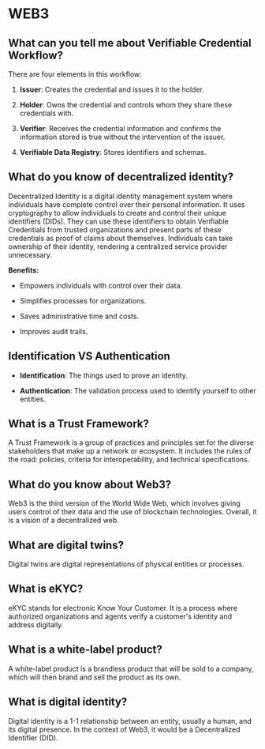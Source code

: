 # WEB3

## What can you tell me about Verifiable Credential Workflow?

There are four elements in this workflow:

1. **Issuer**: Creates the credential and issues it to the holder.

2. **Holder**: Owns the credential and controls whom they share these credentials with.

3. **Verifier**: Receives the credential information and confirms the information stored is true without the intervention of the issuer.

4. **Verifiable Data Registry**: Stores identifiers and schemas.

## What do you know of decentralized identity?

Decentralized Identity is a digital identity management system where individuals have complete control over their personal information. It uses cryptography to allow individuals to create and control their unique identifiers (DIDs). They can use these identifiers to obtain Verifiable Credentials from trusted organizations and present parts of these credentials as proof of claims about themselves. Individuals can take ownership of their identity, rendering a centralized service provider unnecessary.

**Benefits:**

- Empowers individuals with control over their data.

- Simplifies processes for organizations.

- Saves administrative time and costs.

- Improves audit trails.

## Identification VS Authentication

- **Identification**: The things used to prove an identity.

- **Authentication**: The validation process used to identify yourself to other entities.

## What is a Trust Framework?

A Trust Framework is a group of practices and principles set for the diverse stakeholders that make up a network or ecosystem. It includes the rules of the road: policies, criteria for interoperability, and technical specifications.

## What do you know about Web3?

Web3 is the third version of the World Wide Web, which involves giving users control of their data and the use of blockchain technologies. Overall, it is a vision of a decentralized web.

## What are digital twins?

Digital twins are digital representations of physical entities or processes.

## What is eKYC?

eKYC stands for electronic Know Your Customer. It is a process where authorized organizations and agents verify a customer's identity and address digitally.

## What is a white-label product?

A white-label product is a brandless product that will be sold to a company, which will then brand and sell the product as its own.

## What is digital identity?

Digital identity is a 1-1 relationship between an entity, usually a human, and its digital presence. In the context of Web3, it would be a Decentralized Identifier (DID).
